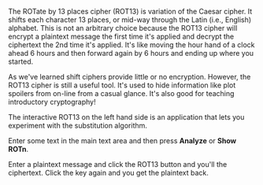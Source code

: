 The ROTate by 13 places cipher (ROT13) is variation of the Caesar cipher. It shifts each character 13 places, or mid-way through the Latin (i.e., English) alphabet. This is not an arbitrary choice because the ROT13 cipher will encrypt a plaintext message the first time it's applied and decrypt the ciphertext the 2nd time it's applied. It's like moving the hour hand of a clock ahead 6 hours and then forward again by 6 hours and ending up where you started.

As we've learned shift ciphers provide little or no encryption. However, the ROT13 cipher is still a useful tool. It's used to hide information like plot spoilers from on-line from a casual glance. It's also good for teaching introductory cryptography!

The interactive ROT13 on the left hand side is an application that lets you experiment with the substitution algorithm.

Enter some text in the main text area and then press **Analyze** or **Show ROTn**.

Enter a plaintext message and click the ROT13 button and you'll the ciphertext. Click the key again and you get the plaintext back.